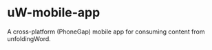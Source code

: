 uW-mobile-app
=============

A cross-platform (PhoneGap) mobile app for consuming content from unfoldingWord.

